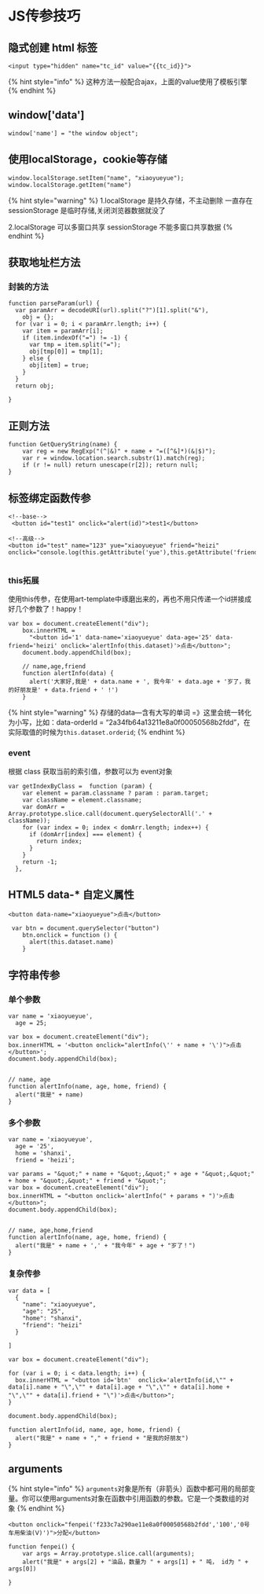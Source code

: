 # JS传参技巧

## 隐式创建 html 标签

```text
<input type="hidden" name="tc_id" value="{{tc_id}}">
```

{% hint style="info" %}
 这种方法一般配合ajax，上面的value使用了模板引擎
{% endhint %}

## window\['data'\]

```text
window['name'] = "the window object";
```

## 使用localStorage，cookie等存储

```text
window.localStorage.setItem("name", "xiaoyueyue");
window.localStorage.getItem("name")
```

{% hint style="warning" %}
1.localStorage 是持久存储，不主动删除 一直存在sessionStorage 是临时存储,关闭浏览器数据就没了 

2.localStorage 可以多窗口共享 sessionStorage 不能多窗口共享数据
{% endhint %}

## 获取地址栏方法

### 封装的方法

```text
function parseParam(url) {
  var paramArr = decodeURI(url).split("?")[1].split("&"),
    obj = {};
  for (var i = 0; i < paramArr.length; i++) {
    var item = paramArr[i];
    if (item.indexOf("=") != -1) {
      var tmp = item.split("=");
      obj[tmp[0]] = tmp[1];
    } else {
      obj[item] = true;
    }
  }
  return obj;

}
```

## 正则方法

```text
function GetQueryString(name) {
    var reg = new RegExp("(^|&)" + name + "=([^&]*)(&|$)");
    var r = window.location.search.substr(1).match(reg);
    if (r != null) return unescape(r[2]); return null;
}
```

## 标签绑定函数传参

```text
<!--base-->
 <button id="test1" onclick="alert(id)">test1</button>
 
<!--高级-->
<button id="test" name="123" yue="xiaoyueyue" friend="heizi" onclick="console.log(this.getAttribute('yue'),this.getAttribute('friend'))">test</button>
 
```

### this拓展

 使用this传参，在使用art-template中琢磨出来的，再也不用只传递一个id拼接成好几个参数了！happy！

```text
var box = document.createElement("div");
    box.innerHTML =
      "<button id='1' data-name='xiaoyueyue' data-age='25' data-friend='heizi' onclick='alertInfo(this.dataset)'>点击</button>";
    document.body.appendChild(box);

    // name,age,friend
    function alertInfo(data) {
      alert('大家好,我是' + data.name + ', 我今年' + data.age + '岁了，我的好朋友是' + data.friend + ' !')
    }
```

{% hint style="warning" %}
 存储的data—含有大写的单词 =》这里会统一转化为小写，比如：data-orderId = “2a34fb64a13211e8a0f00050568b2fdd”，在实际取值的时候为`this.dataset.orderid`;
{% endhint %}

### event

 根据 class 获取当前的索引值，参数可以为 event对象

```text
var getIndexByClass =  function (param) {
    var element = param.classname ? param : param.target;
    var className = element.classname;
    var domArr = Array.prototype.slice.call(document.querySelectorAll('.' + className));
    for (var index = 0; index < domArr.length; index++) {
      if (domArr[index] === element) {
        return index;
      }
    }
    return -1;
  },
```

## HTML5 data-\* 自定义属性

```text
<button data-name="xiaoyueyue">点击</button>
```

```text
 var btn = document.querySelector("button")
    btn.onclick = function () {
      alert(this.dataset.name)
    }
```

## 字符串传参

### 单个参数

```text
var name = 'xiaoyueyue',
  age = 25;

var box = document.createElement("div");
box.innerHTML = '<button onclick="alertInfo(\'' + name + '\')">点击</button>';
document.body.appendChild(box);


// name, age
function alertInfo(name, age, home, friend) {
  alert("我是" + name)
}
```

### 多个参数

```text
var name = 'xiaoyueyue',
  age = '25',
  home = 'shanxi',
  friend = 'heizi';

var params = "&quot;" + name + "&quot;,&quot;" + age + "&quot;,&quot;" + home + "&quot;,&quot;" + friend + "&quot;";
var box = document.createElement("div");
box.innerHTML = "<button onclick='alertInfo(" + params + ")'>点击</button>";
document.body.appendChild(box);


// name, age,home,friend
function alertInfo(name, age, home, friend) {
  alert("我是" + name + ',' + "我今年" + age + "岁了！")
}
```

### 复杂传参

```text
var data = [
  {
    "name": "xiaoyueyue",
    "age": "25",
    "home": "shanxi",
    "friend": "heizi"
  }

]

var box = document.createElement("div");

for (var i = 0; i < data.length; i++) {
  box.innerHTML = "<button id='btn'  onclick='alertInfo(id,\"" + data[i].name + "\",\"" + data[i].age + "\",\"" + data[i].home + "\",\"" + data[i].friend + "\")'>点击</button>";
}

document.body.appendChild(box);

function alertInfo(id, name, age, home, friend) {
  alert("我是" + name + "," + friend + "是我的好朋友")
}
```

## arguments

{% hint style="info" %}
 `arguments`对象是所有（非箭头）函数中都可用的局部变量。你可以使用arguments对象在函数中引用函数的参数。它是一个类数组的对象
{% endhint %}

```text
<button onclick="fenpei('f233c7a290ae11e8a0f00050568b2fdd','100','0号 车用柴油(Ⅴ)')">分配</button>
```

```text
function fenpei() {
    var args = Array.prototype.slice.call(arguments);
    alert("我是" + args[2] + "油品，数量为 " + args[1] + " 吨， id为 " + args[0])

}
```

